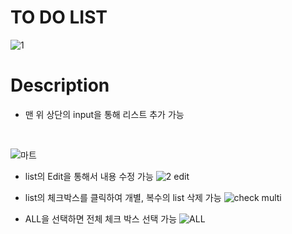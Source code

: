 # TO DO LIST


![1](https://user-images.githubusercontent.com/80885540/190019347-66664ff7-f8b2-4d69-a0fc-ec37534d9dee.PNG)

# Description
- 맨 위 상단의 input을 통해 리스트 추가 가능
<br/>

![마트](https://user-images.githubusercontent.com/80885540/190020312-7a4bbf2a-8086-4c04-8c3f-7036c4cdb4d7.PNG)


- list의 Edit을 통해서 내용 수정 가능
![2 edit](https://user-images.githubusercontent.com/80885540/190020334-242645b6-ce4b-452e-a5c7-09cb6876a90a.PNG)


- list의 체크박스를 클릭하여 개별, 복수의 list 삭제 가능 
![check multi](https://user-images.githubusercontent.com/80885540/190020366-e89adc51-270e-44e6-bf43-6ef1341c3ea5.PNG)


- ALL을 선택하면 전체 체크 박스 선택 가능
![ALL](https://user-images.githubusercontent.com/80885540/190020405-d03f9fbf-ad43-4a27-a715-df81dfa0981a.PNG)
